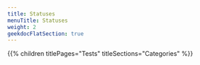 ```yaml
---
title: Statuses
menuTitle: Statuses
weight: 2 
geekdocFlatSection: true
---
```


{{% children titlePages="Tests" titleSections="Categories" %}}

